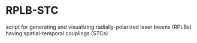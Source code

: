 # RPLB-STC
script for generating and visualizing radially-polarized laser beams (RPLBs) having spatial-temporal couplings (STCs)
